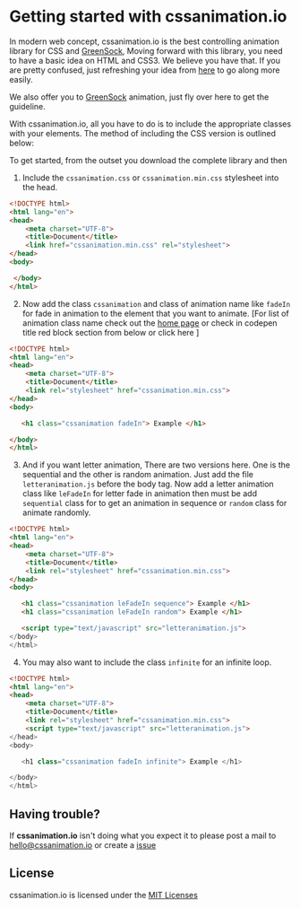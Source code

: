 # Getting started with cssanimation.io
In modern web concept, cssanimation.io is the best controlling animation library for CSS and [GreenSock](https://greensock.com/),  Moving forward with this library, you need to have a basic idea on HTML and CSS3. We believe you have that. If you are pretty confused, just refreshing your idea from [here](https://developer.mozilla.org/en-US/docs/Web/CSS/CSS_Animations) to go along more easily.

We also offer you to [GreenSock](https://greensock.com/) animation, just fly over here to get the guideline.

With cssanimation.io, all you have to do is to include the appropriate classes with your elements. The method of including the CSS version is outlined below:

To get started, from the outset you download the complete library and then


1. Include the `cssanimation.css` or `cssanimation.min.css` stylesheet into the head.
``` html
<!DOCTYPE html>
<html lang="en">
<head> 
    <meta charset="UTF-8">
    <title>Document</title> 
    <link href="cssanimation.min.css" rel="stylesheet">
</head> 
<body> 

 </body>
</html>
```

2. Now add the class `cssanimation` and class of animation name like `fadeIn` for fade in animation to the element that you want to animate. [For list of animation class name check out the [home page](http://cssanimation.io/) or check in codepen title red block section from below or click here ]
``` html
<!DOCTYPE html>
<html lang="en">
<head> 
    <meta charset="UTF-8">
    <title>Document</title> 
    <link rel="stylesheet" href="cssanimation.min.css">
</head> 
<body> 

   <h1 class="cssanimation fadeIn"> Example </h1> 

</body>
</html>
```

3. And if you want letter animation, There are two versions here. One is the sequential and the other is random animation. Just add the file `letteranimation.js` before the body tag. Now add a letter animation class like `leFadeIn` for letter fade in animation then must be add `sequential` class for to get an animation in sequence or `random` class for animate randomly.
``` html
<!DOCTYPE html>
<html lang="en">
<head> 
    <meta charset="UTF-8">
    <title>Document</title> 
    <link rel="stylesheet" href="cssanimation.min.css">
</head> 
<body> 

   <h1 class="cssanimation leFadeIn sequence"> Example </h1>
   <h1 class="cssanimation leFadeIn random"> Example </h1>

   <script type="text/javascript" src="letteranimation.js">
</body>
</html>
```


4. You may also want to include the class `infinite` for an infinite loop.
``` html
<!DOCTYPE html>
<html lang="en">
<head> 
    <meta charset="UTF-8">
    <title>Document</title> 
    <link rel="stylesheet" href="cssanimation.min.css">
    <script type="text/javascript" src="letteranimation.js">
</head> 
<body> 

   <h1 class="cssanimation fadeIn infinite"> Example </h1> 

</body>
</html>
```

## Having trouble?
If **cssanimation.io** isn't doing what you expect it to please post a mail to hello@cssanimation.io or create a [issue](https://github.com/yesiamrocks/cssanimation.io/issues)

## License
cssanimation.io is licensed under the [MIT Licenses](https://github.com/yesiamrocks/cssanimation.io/blob/master/LICENSE)
